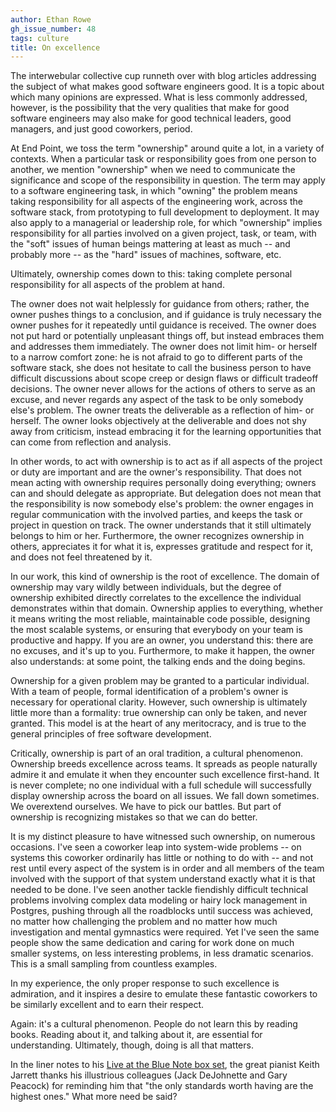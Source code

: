 ```yaml
---
author: Ethan Rowe
gh_issue_number: 48
tags: culture
title: On excellence
---
```


The interwebular collective cup runneth over with blog articles addressing the subject of what makes good software engineers good.  It is a topic about which many opinions are expressed.  What is less commonly addressed, however, is the possibility that the very qualities that make for good software engineers may also make for good technical leaders, good managers, and just good coworkers, period.

At End Point, we toss the term "ownership" around quite a lot, in a variety of contexts.  When a particular task or responsibility goes from one person to another, we mention "ownership" when we need to communicate the significance and scope of the responsibility in question.  The term may apply to a software engineering task, in which "owning" the problem means taking responsibility for all aspects of the engineering work, across the software stack, from prototyping to full development to deployment.  It may also apply to a managerial or leadership role, for which "ownership" implies responsibility for all parties involved on a given project, task, or team, with the "soft" issues of human beings mattering at least as much -- and probably more -- as the "hard" issues of machines, software, etc.

Ultimately, ownership comes down to this: taking complete personal responsibility for all aspects of the problem at hand.

The owner does not wait helplessly for guidance from others; rather, the owner pushes things to a conclusion, and if guidance is truly necessary the owner pushes for it repeatedly until guidance is received.  The owner does not put hard or potentially unpleasant things off, but instead embraces them and addresses them immediately.  The owner does not limit him- or herself to a narrow comfort zone: he is not afraid to go to different parts of the software stack, she does not hesitate to call the business person to have difficult discussions about scope creep or design flaws or difficult tradeoff decisions.  The owner never allows for the actions of others to serve as an excuse, and never regards any aspect of the task to be only somebody else's problem.  The owner treats the deliverable as a reflection of him- or herself.  The owner looks objectively at the deliverable and does not shy away from criticism, instead embracing it for the learning opportunities that can come from reflection and analysis.

In other words, to act with ownership is to act as if all aspects of the project or duty are important and are the owner's responsibility.  That does not mean acting with ownership requires personally doing everything; owners can and should delegate as appropriate.  But delegation does not mean that the responsibility is now somebody else's problem: the owner engages in regular communication with the involved parties, and keeps the task or project in question on track.  The owner understands that it still ultimately belongs to him or her.  Furthermore, the owner recognizes ownership in others, appreciates it for what it is, expresses gratitude and respect for it, and does not feel threatened by it.

In our work, this kind of ownership is the root of excellence.  The domain of ownership may vary wildly between individuals, but the degree of ownership exhibited directly correlates to the excellence the individual demonstrates within that domain.  Ownership applies to everything, whether it means writing the most reliable, maintainable code possible, designing the most scalable systems, or ensuring that everybody on your team is productive and happy.  If you are an owner, you understand this: there are no excuses, and it's up to you.  Furthermore, to make it happen, the owner also understands: at some point, the talking ends and the doing begins.

Ownership for a given problem may be granted to a particular individual.  With a team of people, formal identification of a problem's owner is necessary for operational clarity.  However, such ownership is ultimately little more than a formality: true ownership can only be taken, and never granted.  This model is at the heart of any meritocracy, and is true to the general principles of free software development.

Critically, ownership is part of an oral tradition, a cultural phenomenon.  Ownership breeds excellence across teams.  It spreads as people naturally admire it and emulate it when they encounter such excellence first-hand.  It is never complete; no one individual with a full schedule will successfully display ownership across the board on all issues.  We fall down sometimes.  We overextend ourselves.  We have to pick our battles.  But part of ownership is recognizing mistakes so that we can do better.

It is my distinct pleasure to have witnessed such ownership, on numerous occasions.  I've seen a coworker leap into system-wide problems -- on systems this coworker ordinarily has little or nothing to do with -- and not rest until every aspect of the system is in order and all members of the team involved with the support of that system understand exactly what it is that needed to be done.  I've seen another tackle fiendishly difficult technical problems involving complex data modeling or hairy lock management in Postgres, pushing through all the roadblocks until success was achieved, no matter how challenging the problem and no matter how much investigation and mental gymnastics were required.  Yet I've seen the same people show the same dedication and caring for work done on much smaller systems, on less interesting problems, in less dramatic scenarios.  This is a small sampling from countless examples.

In my experience, the only proper response to such excellence is admiration, and it inspires a desire to emulate these fantastic coworkers to be similarly excellent and to earn their respect.

Again: it's a cultural phenomenon.  People do not learn this by reading books.  Reading about it, and talking about it, are essential for understanding.  Ultimately, though, doing is all that matters.

In the liner notes to his [Live at the Blue Note box set](http://www.amazon.com/Keith-Jarrett-Blue-Note-Recordings/dp/B000024JEX), the great pianist Keith Jarrett thanks his illustrious colleagues (Jack DeJohnette and Gary Peacock) for reminding him that "the only standards worth having are the highest ones."  What more need be said?
